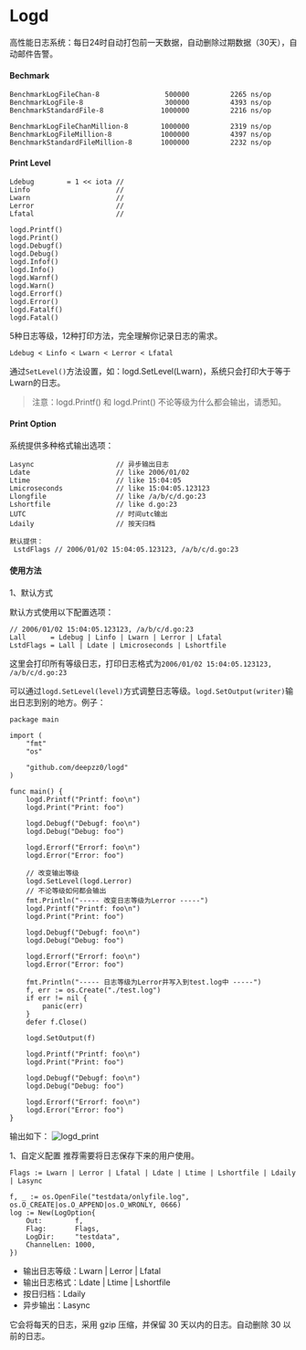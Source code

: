 # Logd
高性能日志系统：每日24时自动打包前一天数据，自动删除过期数据（30天），自动邮件告警。

#### Bechmark
```
BenchmarkLogFileChan-8           	  500000	      2265 ns/op
BenchmarkLogFile-8               	  300000	      4393 ns/op
BenchmarkStandardFile-8          	 1000000	      2216 ns/op

BenchmarkLogFileChanMillion-8    	 1000000	      2319 ns/op
BenchmarkLogFileMillion-8        	 1000000	      4397 ns/op
BenchmarkStandardFileMillion-8   	 1000000	      2232 ns/op
```

#### Print Level
```
Ldebug        = 1 << iota //
Linfo                     //
Lwarn                     //
Lerror                    //
Lfatal                    //

logd.Printf()
logd.Print()
logd.Debugf()
logd.Debug()
logd.Infof()
logd.Info()
logd.Warnf()
logd.Warn()
logd.Errorf()
logd.Error()
logd.Fatalf()
logd.Fatal()
```
5种日志等级，12种打印方法，完全理解你记录日志的需求。

```
Ldebug < Linfo < Lwarn < Lerror < Lfatal
```
通过`SetLevel()`方法设置，如：logd.SetLevel(Lwarn)，系统只会打印大于等于Lwarn的日志。

> 注意：logd.Printf() 和 logd.Print() 不论等级为什么都会输出，请悉知。

#### Print Option
系统提供多种格式输出选项：
```
Lasync                    // 异步输出日志
Ldate                     // like 2006/01/02
Ltime                     // like 15:04:05
Lmicroseconds             // like 15:04:05.123123
Llongfile                 // like /a/b/c/d.go:23
Lshortfile                // like d.go:23
LUTC                      // 时间utc输出
Ldaily                    // 按天归档

默认提供：
 LstdFlags // 2006/01/02 15:04:05.123123, /a/b/c/d.go:23
```

#### 使用方法
1、默认方式

默认方式使用以下配置选项：
```
// 2006/01/02 15:04:05.123123, /a/b/c/d.go:23
Lall      = Ldebug | Linfo | Lwarn | Lerror | Lfatal
LstdFlags = Lall | Ldate | Lmicroseconds | Lshortfile
```
这里会打印所有等级日志，打印日志格式为`2006/01/02 15:04:05.123123, /a/b/c/d.go:23`

可以通过`logd.SetLevel(level)`方式调整日志等级。`logd.SetOutput(writer)`输出日志到别的地方。例子：
```
package main

import (
	"fmt"
	"os"

	"github.com/deepzz0/logd"
)

func main() {
	logd.Printf("Printf: foo\n")
	logd.Print("Print: foo")

	logd.Debugf("Debugf: foo\n")
	logd.Debug("Debug: foo")

	logd.Errorf("Errorf: foo\n")
	logd.Error("Error: foo")

	// 改变输出等级
	logd.SetLevel(logd.Lerror)
	// 不论等级如何都会输出
	fmt.Println("----- 改变日志等级为Lerror -----")
	logd.Printf("Printf: foo\n")
	logd.Print("Print: foo")

	logd.Debugf("Debugf: foo\n")
	logd.Debug("Debug: foo")

	logd.Errorf("Errorf: foo\n")
	logd.Error("Error: foo")

	fmt.Println("----- 日志等级为Lerror并写入到test.log中 -----")
	f, err := os.Create("./test.log")
	if err != nil {
		panic(err)
	}
	defer f.Close()

	logd.SetOutput(f)

	logd.Printf("Printf: foo\n")
	logd.Print("Print: foo")

	logd.Debugf("Debugf: foo\n")
	logd.Debug("Debug: foo")

	logd.Errorf("Errorf: foo\n")
	logd.Error("Error: foo")
}
```
输出如下：
![logd_print](http://7xokm2.com1.z0.glb.clouddn.com/img/logd_print.png)


1、自定义配置
推荐需要将日志保存下来的用户使用。

```
Flags := Lwarn | Lerror | Lfatal | Ldate | Ltime | Lshortfile | Ldaily | Lasync

f, _ := os.OpenFile("testdata/onlyfile.log", os.O_CREATE|os.O_APPEND|os.O_WRONLY, 0666)
log := New(LogOption{
	Out:        f,
	Flag:       Flags,
	LogDir:     "testdata",
	ChannelLen: 1000,
})
```

* 输出日志等级：Lwarn | Lerror | Lfatal
* 输出日志格式：Ldate | Ltime | Lshortfile
* 按日归档：Ldaily
* 异步输出：Lasync

它会将每天的日志，采用 gzip 压缩，并保留 30 天以内的日志。自动删除 30 以前的日志。
